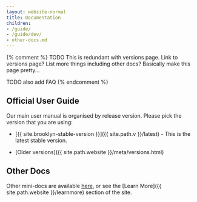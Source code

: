 ```yaml
---
layout: website-normal
title: Documentation
children:
- /guide/
- /guide/dev/
- other-docs.md
---
```


{% comment %}
TODO This is redundant with versions page.  Link to versions page?  List more things including other docs?
Basically make this page pretty...

TODO also add FAQ
{% endcomment %}

## Official User Guide

Our main user manual is organised by release version. Please pick the version that you are using:

- [{{ site.brooklyn-stable-version }}]({{ site.path.v }}/latest) -
  This is the latest stable version.

- [Older versions]({{ site.path.website }}/meta/versions.html)


## Other Docs

Other mini-docs are available [here](other-docs.html),
or see the [Learn More]({{ site.path.website }}/learnmore) section of the site.
